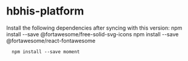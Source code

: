 # hbhis-platform
Install the following dependencies after syncing with this version:
      npm install --save @fortawesome/free-solid-svg-icons
      npm install --save @fortawesome/react-fontawesome
      
      npm install --save moment
      

